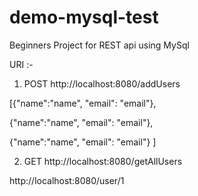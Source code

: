 # demo-mysql-test
Beginners Project for REST api using MySql

URI :-

1) POST 
http://localhost:8080/addUsers

[{"name":"name",
  "email": "email"},

 {"name":"name",
  "email": "email"},

  {"name":"name",
   "email": "email"}
]

2) GET 
http://localhost:8080/getAllUsers


http://localhost:8080/user/1



